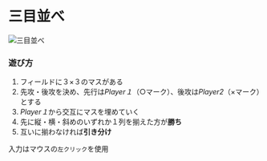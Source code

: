 # 三目並べ

![三目並べ](https://user-images.githubusercontent.com/127412829/229790280-bc5f177d-aa93-4db9-9df0-a550ecc85890.png)

### 遊び方
1. フィールドに３×３のマスがある
2. 先攻・後攻を決め、先行は*Player１*（○マーク）、後攻は*Player2*（×マーク）とする
3. *Player１*から交互にマスを埋めていく
4. 先に縦・横・斜めのいずれか１列を揃えた方が**勝ち**
5. 互いに揃わなければ**引き分け**


入力はマウスの`左クリック`を使用









